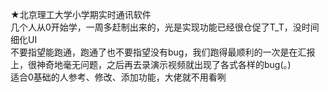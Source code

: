 ★北京理工大学小学期实时通讯软件  
几个人从0开始学，一周多赶制出来的，光是实现功能已经很仓促了T_T，没时间细化UI  
不要指望能跑通，跑通了也不要指望没有bug，我们跑得最顺利的一次是在汇报上，很神奇地毫无问题，之后再去录演示视频就出现了各式各样的bug(。)  
适合0基础的人参考、修改、添加功能，大佬就不用看咧  
